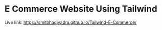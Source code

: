 # E Commerce Website Using Tailwind
Live link: https://smitbhadiyadra.github.io/Tailwind-E-Commerce/
